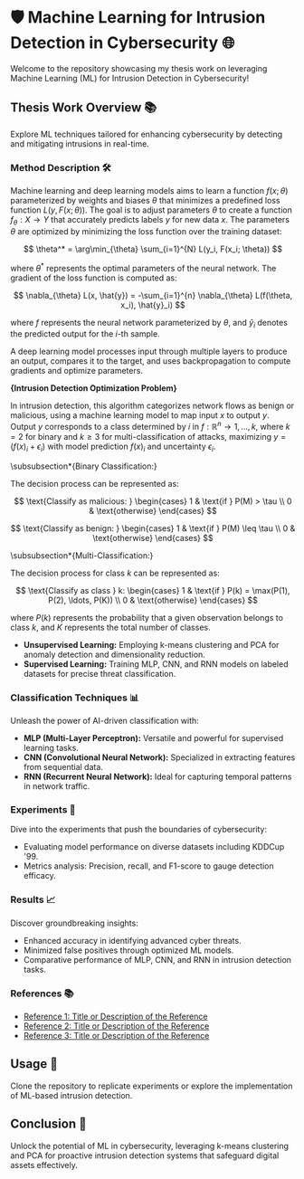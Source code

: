# 🛡️ Machine Learning for Intrusion Detection in Cybersecurity 🌐

Welcome to the repository showcasing my thesis work on leveraging Machine Learning (ML) for Intrusion Detection in Cybersecurity!

## Thesis Work Overview 📚

Explore ML techniques tailored for enhancing cybersecurity by detecting and mitigating intrusions in real-time.

### Method Description 🛠️
Machine learning and deep learning models aims to learn a function $f(x; \theta)$ parameterized by weights and biases $\theta$ that minimizes a predefined loss function $L(y, F(x; \theta))$. The goal is to adjust parameters $\theta$ to create a function $f_{\theta} : X \rightarrow Y$ that accurately predicts labels $y$ for new data $x$. The parameters $\theta$ are optimized by minimizing the loss function over the training dataset:

$$
\theta^* = \arg\min_{\theta} \sum_{i=1}^{N} L(y_i, F(x_i; \theta))
$$

where $\theta^*$ represents the optimal parameters of the neural network. The gradient of the loss function is computed as:

$$
\nabla_{\theta} L(x, \hat{y}) = -\sum_{i=1}^{n} \nabla_{\theta} L(f(\theta, x_i), \hat{y}_i)
$$

where $f$ represents the neural network parameterized by $\theta$, and $\hat{y}_i$ denotes the predicted output for the $i$-th sample.


A deep learning model processes input through multiple layers to produce an output, compares it to the target, and uses backpropagation to compute gradients and optimize parameters.

**{Intrusion Detection Optimization Problem}**

In intrusion detection, this algorithm categorizes network flows as benign or malicious, using a machine learning model to map input $x$ to output $y$. Output $y$ corresponds to a class determined by $i$ in $f : \mathbb{R}^n \rightarrow {1, \ldots, k}$, where $k = 2$ for binary and $k \geq 3$ for multi-classification of attacks, maximizing $y = (f(x)_i + \epsilon_i)$ with model prediction $f(x)_i$ and uncertainty $\epsilon_i$.

\subsubsection*{Binary Classification:}

The decision process can be represented as:

$$
\text{Classify as malicious: } \begin{cases} 
1 & \text{if } P(M) > \tau \\
0 & \text{otherwise}
\end{cases}
$$

$$
\text{Classify as benign: } \begin{cases} 
1 & \text{if } P(M) \leq \tau \\
0 & \text{otherwise}
\end{cases}
$$

\subsubsection*{Multi-Classification:}

The decision process for class $k$ can be represented as:

$$
\text{Classify as class } k: \begin{cases} 
1 & \text{if } P(k) = \max(P(1), P(2), \ldots, P(K)) \\
0 & \text{otherwise}
\end{cases}
$$

where $P(k)$ represents the probability that a given observation belongs to class $k$, and $K$ represents the total number of classes.


- **Unsupervised Learning:** Employing k-means clustering and PCA for anomaly detection and dimensionality reduction.
- **Supervised Learning:** Training MLP, CNN, and RNN models on labeled datasets for precise threat classification.


### Classification Techniques 📊

Unleash the power of AI-driven classification with:

- **MLP (Multi-Layer Perceptron):** Versatile and powerful for supervised learning tasks.
- **CNN (Convolutional Neural Network):** Specialized in extracting features from sequential data.
- **RNN (Recurrent Neural Network):** Ideal for capturing temporal patterns in network traffic.

### Experiments 🧪

Dive into the experiments that push the boundaries of cybersecurity:

- Evaluating model performance on diverse datasets including KDDCup '99.
- Metrics analysis: Precision, recall, and F1-score to gauge detection efficacy.

### Results 📈

Discover groundbreaking insights:

- Enhanced accuracy in identifying advanced cyber threats.
- Minimized false positives through optimized ML models.
- Comparative performance of MLP, CNN, and RNN in intrusion detection tasks.

### References 📚

- [Reference 1: Title or Description of the Reference](link)
- [Reference 2: Title or Description of the Reference](link)
- [Reference 3: Title or Description of the Reference](link)

## Usage 🚀

Clone the repository to replicate experiments or explore the implementation of ML-based intrusion detection.

## Conclusion 🌟

Unlock the potential of ML in cybersecurity, leveraging k-means clustering and PCA for proactive intrusion detection systems that safeguard digital assets effectively.
